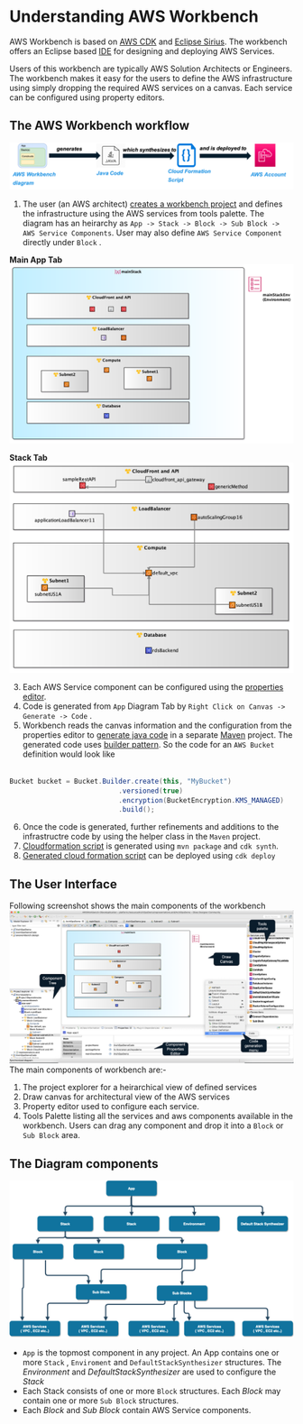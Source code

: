 


# Understanding AWS Workbench 

AWS Workbench is based on [AWS CDK](https://aws.amazon.com/cdk/) and [Eclipse Sirius](https://www.eclipse.org/sirius/). The workbench offers an Eclipse based [IDE](https://en.wikipedia.org/wiki/Integrated_development_environment) for designing and deploying AWS Services. 


Users of this workbench are typically AWS Solution Architects or Engineers. The workbench makes it easy for the users to define the AWS infrastructure using simply dropping the required AWS services on a canvas. Each service can be configured using property editors. 

## The AWS Workbench workflow

![Workflow](../images/getting-started-images/workflow.png)

1. The user (an AWS architect) [creates a workbench project](./getting-started.md) and defines the infrastructure using the AWS services from tools palette. The diagram has an heirarchy as ```App -> Stack -> Block -> Sub Block -> AWS Service Components```. User may also define ```AWS Service Component``` directly under ```Block``` . 

**Main App Tab**
![App Diagram](../images/getting-started-images/mainAppExport.png) 


**Stack Tab**
![App Diagram](../images/getting-started-images/mainStackExport.png) 



  
3. Each AWS Service component can be configured using the [properties editor](./properties-editor.md). 
4. Code is generated from ```App``` Diagram Tab by ```Right Click on Canvas -> Generate -> Code``` . 
5. Workbench reads the canvas information and the configuration from the properties editor to [generate java code](./sample-code-java.md) in a separate [Maven](https://maven.apache.org) project. The generated code uses [builder pattern](https://en.wikipedia.org/wiki/Builder_pattern). So the code for an ```AWS Bucket``` definition would look like 
```java

Bucket bucket = Bucket.Builder.create(this, "MyBucket")
                           .versioned(true)
                           .encryption(BucketEncryption.KMS_MANAGED)
                           .build();


```

6. Once the code is generated, further refinements and additions to the infrastructre code by using the helper class in the ```Maven``` project. 
7. [Cloudformation script](https://aws.amazon.com/cloudformation/) is generated using ```mvn package``` and ```cdk synth```.
8. [Generated cloud formation script](./sample-code-cloudformation.md)  can be deployed using ```cdk deploy```



## The User Interface

Following screenshot shows the main components of the workbench
![AWS Workbench screenshot](../images/Screenshot.png)
The main components of workbench are:- 
1. The project explorer for a heirarchical view of defined services
2. Draw canvas for architectural view of the AWS services 
3. Property editor used to configure each service. 
4. Tools Palette listing all the services and aws components available in the workbench. Users can drag any component and drop it into a ```Block``` or ```Sub Block``` area.  






## The Diagram components

![Diagram components](../images/getting-started-images/ComponentHeirarchy.png)

- ```App``` is the topmost component in any project. An App contains one or more ```Stack``` , ```Enviroment``` and ```DefaultStackSynthesizer``` structures. The *Environment* and *DefaultStackSynthesizer* are used to configure the *Stack* 
- Each Stack consists of one or more ```Block``` structures. Each *Block* may contain one or more ```Sub Block``` structures. 
- Each *Block* and *Sub Block* contain AWS Service components.   
    